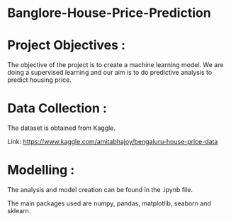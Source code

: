 # Banglore-House-Price-Prediction
# Project Objectives : 
The objective of the project is to create a machine learning model. We are doing a supervised learning and our aim is to do predictive analysis to predict housing price.
# Data Collection :
The dataset is obtained from Kaggle.

Link: https://www.kaggle.com/amitabhajoy/bengaluru-house-price-data
# Modelling :
The analysis and model creation can be found in the .ipynb file.

The main packages used are numpy, pandas, matplotlib, seaborn and sklearn.
